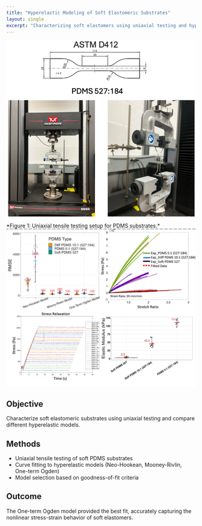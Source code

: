 ```yaml
---
title: "Hyperelastic Modeling of Soft Elastomeric Substrates"
layout: single
excerpt: "Characterizing soft elastomers using uniaxial testing and hyperelastic models."
---
```

<img src="/assets/images/Uniaxial_Testing_1.png" alt="Uniaxial Testing of Soft Elastomer" width="600"/>
*Figure 1: Uniaxial tensile testing setup for PDMS substrates.*

<img src="/assets/images/Uniaxial_Testing_2.png" alt="Uniaxial Testing of Soft Elastomer 2" width="600"/>

## Objective
Characterize soft elastomeric substrates using uniaxial testing and compare different hyperelastic models.

## Methods
- Uniaxial tensile testing of soft PDMS substrates  
- Curve fitting to hyperelastic models (Neo-Hookean, Mooney-Rivlin, One-term Ogden)  
- Model selection based on goodness-of-fit criteria  

## Outcome
The One-term Ogden model provided the best fit, accurately capturing the nonlinear stress-strain behavior of soft elastomers.



